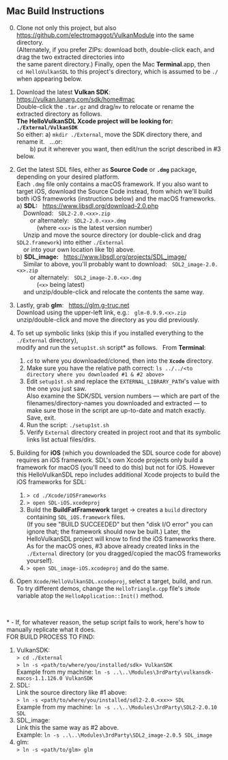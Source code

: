 ## Mac Build Instructions

0. Clone not only this project, but also https://github.com/electromaggot/VulkanModule into the same directory.\
   (Alternately, if you prefer ZIPs: download both, double-click each, and drag the two extracted directories into \
    the same parent directory.)  Finally, open the Mac **Terminal**.app, then\
   `cd HelloVulkanSDL` to this project's directory, which is assumed to be `./` when appearing below.

1. Download the latest **Vulkan SDK**: &nbsp; https://vulkan.lunarg.com/sdk/home#mac \
   Double-click the `.tar.gz` and drag/`mv` to relocate or rename the extracted directory as follows.\
   **The HelloVulkanSDL Xcode project will be looking for: `./External/VulkanSDK`**\
   So either: a) `mkdir ./External`, move the SDK directory there, and rename it. &nbsp; ...or:\
   &nbsp; &nbsp; &nbsp; &nbsp; b) put it wherever you want, then edit/run the script described in #3 below.
2. Get the latest SDL files, either as **Source Code** or **`.dmg`** package, depending on your desired platform.\
   Each `.dmg` file only contains a macOS framework.  If you also want to target iOS, download the Source Code instead,
   from which we'll build both iOS frameworks (instructions below) and the macOS frameworks.\
  a) **SDL:** &nbsp; https://www.libsdl.org/download-2.0.php \
	 &nbsp; &nbsp; Download: &nbsp; `SDL2-2.0.<xx>.zip`\
	 &nbsp; &nbsp; &nbsp; &nbsp; or alternately: &nbsp; `SDL2-2.0.<xx>.dmg`\
	 &nbsp; &nbsp; &nbsp; &nbsp; &nbsp; &nbsp; (where `<xx>` is the latest version number)\
	 &nbsp; &nbsp; Unzip and move the source directory (or double-click and drag `SDL2.framework`) into either `./External`\
	 &nbsp; &nbsp; or into your own location like 1b) above.\
  b) **SDL_image:** &nbsp; https://www.libsdl.org/projects/SDL_image/ \
	 &nbsp; &nbsp; Similar to above, you'll probably want to download: &nbsp; `SDL2_image-2.0.<x>.zip`\
	 &nbsp; &nbsp; &nbsp; &nbsp; or alternately: &nbsp; `SDL2_image-2.0.<x>.dmg`\
	 &nbsp; &nbsp; &nbsp; &nbsp; &nbsp; &nbsp; (`<x>` being latest)\
	 &nbsp; &nbsp; and unzip/double-click and relocate the contents the same way.
3. Lastly, grab **glm**: &nbsp; https://glm.g-truc.net \
	 Download using the upper-left link, e.g.: &nbsp; `glm-0.9.9.<x>.zip`\
	 unzip/double-click and move the directory as you did previously.

4. To set up symbolic links (skip this if you installed everything to the `./External` directory),\
   modify and run the `setup1st.sh` script* as follows. &nbsp; From **Terminal**:
	1. `cd` to where you downloaded/cloned, then into the **`Xcode`** directory.
	2. Make sure you have the relative path correct: `ls ../../<to directory where you downloaded #1 & #2 above>`
	3. Edit `setup1st.sh` and replace the `EXTERNAL_LIBRARY_PATH`'s value with the one you just saw.\
	   Also examine the SDK/SDL version numbers &mdash; which are part of the filenames/directory-names you downloaded
	   and extracted &mdash; to make sure those in the script are up-to-date and match exactly.  Save, exit.
	4. Run the script:  `./setup1st.sh`
	5. Verify `External` directory created in project root and that its symbolic links list actual files/dirs.

5. Building for **iOS** (which you downloaded the SDL source code for above) requires an iOS framework.
   SDL's own Xcode projects only build a framework for macOS (you'll need to do this) but not for iOS.  However this
   HelloVulkanSDL repo includes additional Xcode projects to build the iOS frameworks for SDL:
	1. `> cd ./Xcode/iOSFrameworks`
	2. `> open SDL-iOS.xcodeproj`
	3. Build the **BuildFatFramework** target &rarr; creates a `build` directory containing `SDL_iOS.framework` files.\
	   (If you see "BUILD SUCCEEDED" but then "disk I/O error" you can ignore that; the framework should now be built.)
	   Later, the HelloVulkanSDL project will know to find the iOS frameworks there.  As for the macOS ones, #3 above
	   already created links in the `./External` directory (or you dragged/copied the macOS frameworks yourself).
	4. `> open SDL_image-iOS.xcodeproj` and do the same.

6. Open `Xcode/HelloVulkanSDL.xcodeproj`, select a target, build, and run.\
	To try different demos, change the `HelloTriangle.cpp` file's `iMode` variable atop the `HelloApplication::Init()` method.

<br/>

\* - If, for whatever reason, the setup script fails to work, here's how to manually replicate what it does.\
FOR BUILD PROCESS TO FIND:
1. VulkanSDK:\
	`> cd ./External`\
	`> ln -s <path/to/where/you/installed/sdk> VulkanSDK`\
	Example from my machine:  `ln -s ..\..\Modules\3rdParty\vulkansdk-macos-1.1.126.0 VulkanSDK`
2. SDL:\
	Link the source directory like #1 above:\
	`> ln -s <path/to/where/you/installed/sdl2-2.0.<xx>> SDL`\
	Example from my machine:  `ln -s ..\..\Modules\3rdParty\SDL2-2.0.10 SDL`
3. SDL_image:\
	Link this the same way as #2 above.\
	Example:  `ln -s ..\..\Modules\3rdParty\SDL2_image-2.0.5 SDL_image`
4. glm:\
	`> ln -s <path/to/glm> glm`

